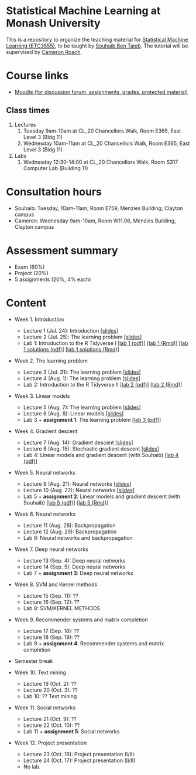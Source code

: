 # Statistical Machine Learning at Monash University
This is a repository to organize the teaching material for [Statistical Machine Learning (ETC3555)](http://www.monash.edu/pubs/2018handbooks/units/ETC3555.html), to be taught by [Souhaib Ben Taieb](http://www.souhaib-bentaieb.com). The tutorial will be supervised by [Cameron Roach](https://www.linkedin.com/in/cameron-roach-00873b69/).

# Course links

- [Moodle (for discussion forum, assignments, grades, protected material)](https://moodle.vle.monash.edu/course/view.php?id=45443)

## Class times
1. Lectures
	1. Tuesday 9am-10am at CL_20 Chancellors Walk, Room E365, East Level 3 (Bldg 11)
	2. Wednesday 10am-11am at CL_20 Chancellors Walk, Room E365, East Level 3 (Bldg 11)
2. Labs
	1. Wednesday 12:30-14:00 at CL_20 Chancellors Walk, Room S317 Computer Lab (Building 11)

	
# Consultation hours

- Souhaib: Tuesday, 10am-11am, Room E759, Menzies Building, Clayton campus
- Cameron: Wednesday 9am-10am, Room W11.06, Menzies Building, Clayton campus

# Assessment summary

- Exam (60%)
- Project (20%)
- 5 assignments (20%, 4% each)


# Content

- Week 1. Introduction 
	- Lecture 1 (Jul. 24): Introduction [[slides]](lectures/week1/introduction.pdf)
	- Lecture 2 (Jul. 25): The learning problem [[slides]](lectures/week1/learning.pdf)
	- Lab 1: Introduction to the R Tidyverse I [[lab 1 (pdf)]](labs/lab01/lab01.pdf) [[lab 1 (Rmd)]](labs/lab01/lab01.Rmd) [[lab 1 solutions (pdf)]](labs/lab01/lab01-solutions.pdf) [[lab 1 solutions (Rmd)]](labs/lab01/lab01-solutions.Rmd) 

	
- Week 2. The learning problem
	- Lecture 3 (Jul. 31): The learning problem [[slides]](lectures/week2/feasability1.pdf)
	- Lecture 4 (Aug. 1): The learning problem [[slides]](lectures/week2/feasability2.pdf)
	- Lab 2: Introduction to the R Tidyverse II [[lab 2 (pdf)]](labs/lab02/lab02.pdf) [[lab 2 (Rmd)]](labs/lab02/lab02.Rmd)


- Week 3.  Linear models
	- Lecture 5 (Aug. 7): The learning problem [[slides]](lectures/week2/feasability2.pdf)
	- Lecture 6 (Aug. 8): Linear models [[slides]](lectures/week3/linear.pdf)
	- Lab 3 + **assignment 1**: The learning problem [[lab 3 (pdf)]](labs/lab03/lab03.pdf)
	
- Week 4. Gradient descent
	- Lecture 7 (Aug. 14): Gradient descent [[slides]](lectures/week4/gradient-descent.pdf)
	- Lecture 8 (Aug. 15): Stochastic gradient descent [[slides]](lectures/week4/gradient-descent.pdf)
	- Lab 4: Linear models and gradient descent (with Souhaib) [[lab 4 (pdf)]](labs/lab04/lab04.pdf)

	
- Week 5. Neural networks
	- Lecture 9 (Aug. 21): Neural networks [[slides]](lectures/week5/neural-networks.pdf)
	- Lecture 10 (Aug. 22): Neural networks	 [[slides]](lectures/week5/neural-networks.pdf)
	- Lab 5 + **assignment 2**: Linear models and gradient descent (with Souhaib)	[[lab 5 (pdf)]](labs/lab05/lab05.pdf) [[lab 5 (Rmd)]](labs/lab05/lab05nofig.Rmd)
		
- Week 6. Neural networks
	- Lecture 11 (Aug. 28): Backpropagation
	- Lecture 12 (Aug. 29): Backpropagation
	- Lab 6: Neural networks and backpropagation
	
- Week 7. Deep neural networks
	- Lecture 13 (Sep. 4): Deep neural networks
	- Lecture 14 (Sep. 5):  Deep neural networks
	- Lab 7 + **assignment 3**: Deep neural networks

	
- Week 8. SVM and Kernel methods
	- Lecture 15 (Sep. 11): ??
	- Lecture 16 (Sep. 12): ?? 
	- Lab 8: SVM/KERNEL METHODS
	
	
- Week 9. Recommender systems and matrix completion
	- Lecture 17 (Sep. 18): ??
	- Lecture 18 (Sep. 19): ?? 
	- Lab 9 + **assignment 4**: Recommender systems and matrix completion


- Semester break

- Week 10.  Text mining
	- Lecture 19 (Oct. 2): ??
	- Lecture 20 (Oct. 3):  ??
	- Lab 10:   ??  Text mining
	
	
- Week 11. Social networks
	- Lecture 21 (Oct. 9): ??
	-  Lecture 22 (Oct. 10): ??
	- Lab 11 + **assignment 5**: Social networks
	
	
- Week 12. Project presentation
	- Lecture 23 (Oct. 16): Project presentation (I/II)
	- Lecture 24 (Oct. 17): Project presentation (II/II)
	- No lab.



	
